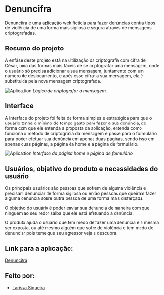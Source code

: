 #  Denuncifra

Denuncifra é uma aplicação web fictícia para fazer denúncias contra tipos de violência de uma forma mais
sigilosa e segura através de mensagens criptografadas.
## Resumo do projeto

A enfâse deste projeto está na ultilização da criptografia com cifra de César, uma das
formas mais fáceis de se criptografar uma mensagem, onde o usuário só precisa adicionar a sua mensagem,
juntamente com um número de deslocamento, e após esse cifrar a sua mensagem, ela 
é substituida pela nova mensagem criptografada.

![Aplicattion](https://user-images.githubusercontent.com/64505863/126699560-45229665-9b8e-4304-9478-1987f593f866.gif)
_Lógica de criptografar a mensagem._

## Interface

A interface do projeto foi feita de forma simples e estratégica para que o usuário
tenha o mínimo de tempo gasto para fazer a sua denúncia, de forma com que ele entenda
a proposta da aplicação, entenda como funciona o método de criptografia da mensagem e 
passe para o formulário para poder efetuar sua denúncia em apenas duas páginas, sendo 
isso em apenas duas páginas, a página da home e a página de formulário.

![Aplicattion](https://user-images.githubusercontent.com/64505863/126701507-c8228304-1674-49ce-9e47-11385e1df3f1.gif)
_Interface da página home e página de formulário_

## Usuários, objetivo do produto e necessidades do usuário

Os príncipais usuários são pessoas que sofrem de alguma violência e precisam denunciar
de forma sigilosa ou então pessoas que queiram fazer alguma denuncia sobre outra pessoa 
de uma forma mais disfarçada.

O objetivo do usuário é poder enviar sua denuncia de maneira com que ninguém ao seu
redor saiba que ele está efetuando a denúncia.

O produto ajuda o usuário que tem medo de fazer uma denúncia e a mesma ser exposta,
ou até mesmo alguém que sofre de violência e tem medo de denunciar pois teme 
que seu agressor veja e descubra.

## Link para a aplicação:
[Denuncifra](https://larissasiq.github.io/SAP006-cipher/index.html)
## Feito por:
* [Larissa Siqueira](https://github.com/LarissaSiq)
